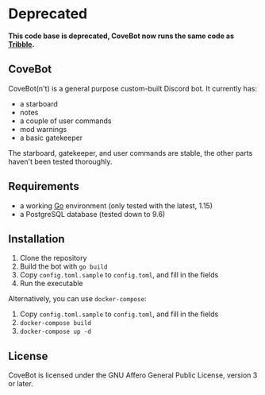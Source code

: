 # Deprecated

**This code base is deprecated, CoveBot now runs the same code as [Tribble](https://github.com/starshine-sys/tribble).**

## CoveBot

CoveBot(n't) is a general purpose custom-built Discord bot.
It currently has:
- a starboard
- notes
- a couple of user commands
- mod warnings
- a basic gatekeeper

The starboard, gatekeeper, and user commands are stable, the other parts haven't been tested thoroughly.

## Requirements

- a working [Go](https://golang.org/) environment (only tested with the latest, 1.15)
- a PostgreSQL database (tested down to 9.6)

## Installation

1. Clone the repository
2. Build the bot with `go build`
3. Copy `config.toml.sample` to `config.toml`, and fill in the fields
4. Run the executable

Alternatively, you can use `docker-compose`:
1. Copy `config.toml.sample` to `config.toml`, and fill in the fields
2. `docker-compose build`
3. `docker-compose up -d`

## License

CoveBot is licensed under the GNU Affero General Public License, version 3 or later.
